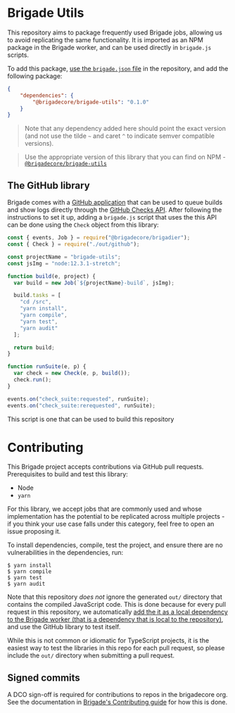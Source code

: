 # Brigade Utils

This repository aims to package frequently used Brigade jobs, allowing us to avoid replicating the same functionality. It is imported as an NPM package in the Brigade worker, and can be used directly in `brigade.js` scripts.

To add this package, [use the `brigade.json` file][brigade-json] in the repository, and add the following package:

```json
{
    "dependencies": {
        "@brigadecore/brigade-utils": "0.1.0"
    }
}
```

> Note that any dependency added here should point the exact version (and not use the tilde `~` and caret `^` to indicate semver compatible versions).

> Use the appropriate version of this library that you can find on NPM - [`@brigadecore/brigade-utils`][npm]


## The GitHub library

Brigade comes with a [GitHub application][gh-app] that can be used to queue builds and show logs directly through the [GitHub Checks API][checks-api]. After following the instructions to set it up, adding a `brigade.js` script that uses the this API can be done using the `Check` object from this library:

```javascript
const { events, Job } = require("@brigadecore/brigadier");
const { Check } = require("./out/github");

const projectName = "brigade-utils";
const jsImg = "node:12.3.1-stretch";

function build(e, project) {
  var build = new Job(`${projectName}-build`, jsImg);

  build.tasks = [
    "cd /src",
    "yarn install",
    "yarn compile",
    "yarn test",
    "yarn audit"
  ];

  return build;
}

function runSuite(e, p) {
  var check = new Check(e, p, build());
  check.run();
}

events.on("check_suite:requested", runSuite);
events.on("check_suite:rerequested", runSuite);
```

This script is one that can be used to build this repository

# Contributing

This Brigade project accepts contributions via GitHub pull requests. Prerequisites to build and test this library:

- Node
- `yarn`

For this library, we accept jobs that are commonly used and whose implementation has the potential to be replicated across multiple projects - if you think your use case falls under this category, feel free to open an issue proposing it.

To install dependencies, compile, test the project, and ensure there are no vulnerabilities in the dependencies, run:

```
$ yarn install
$ yarn compile
$ yarn test
$ yarn audit
```

Note that this repository *does not* ignore the generated `out/` directory that contains the compiled JavaScript code. This is done because for every pull request in this repository, we automatically [add the it as a local dependency to the Brigade worker (that is a dependency that is local to the repository)][local-deps], and use the GitHub library to test itself.

While this is not common or idiomatic for TypeScript projects, it is the easiest way to test the libraries in this repo for each pull request, so please include the `out/` directory when submitting a pull request.

## Signed commits

A DCO sign-off is required for contributions to repos in the brigadecore org.  See the documentation in
[Brigade's Contributing guide](https://github.com/brigadecore/brigade/blob/master/CONTRIBUTING.md#signed-commits)
for how this is done.


[brigade-json]: https://docs.brigade.sh/topics/dependencies/#add-custom-dependencies-using-a-brigade-json-file
[local-deps]: https://docs.brigade.sh/topics/dependencies/#using-local-dependencies-from-the-project-repository
[npm]: https://www.npmjs.com/package/@brigadecore/brigade-utils
[checks-api]: https://developer.github.com/v3/checks/
[gh-app]: https://github.com/brigadecore/brigade-github-app